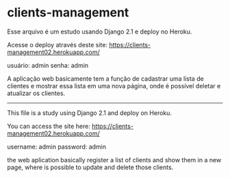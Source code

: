 # clients-management
Esse arquivo é um estudo usando Django 2.1 e deploy no Heroku.

Acesse o deploy através deste site: https://clients-management02.herokuapp.com/

usuário: admin
senha: admin

A aplicação web basicamente tem a função de cadastrar uma lista de clientes e mostrar essa lista em uma nova página, onde é possível deletar e atualizar os clientes.

----------------------
This file is a study using Django 2.1 and deploy on Heroku.

You can access the site here: https://clients-management02.herokuapp.com/

username: admin
password: admin

the web aplication basically register a list of clients and show them in a new page, where is possible to update and delete those clients.
